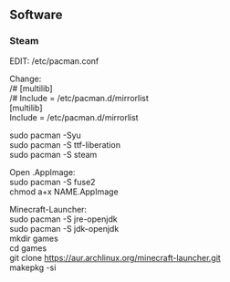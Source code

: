 ## Software
### Steam
EDIT: /etc/pacman.conf <br>

Change: <br>
/# [multilib] <br>
/# Include = /etc/pacman.d/mirrorlist <br>
[multilib] <br>
Include = /etc/pacman.d/mirrorlist <br>

sudo pacman -Syu <br>
sudo pacman -S ttf-liberation <br>
sudo pacman -S steam <br>




Open .AppImage:<br>
sudo pacman -S fuse2 <br>
chmod a+x NAME.AppImage <br>





Minecraft-Launcher: <br>
sudo pacman -S jre-openjdk <br>
sudo pacman -S jdk-openjdk <br>
mkdir games <br>
cd games <br>
git clone https://aur.archlinux.org/minecraft-launcher.git  <br>
makepkg -si <br>

